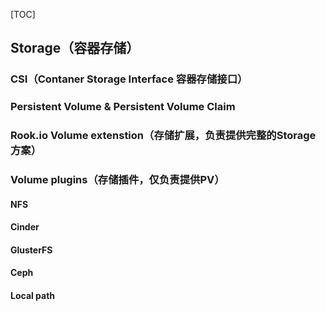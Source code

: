 [TOC]

## Storage（容器存储）

### CSI（Contaner Storage Interface 容器存储接口）

### Persistent Volume & Persistent Volume Claim

### Rook.io Volume extenstion（存储扩展，负责提供完整的Storage方案）

### Volume plugins（存储插件，仅负责提供PV）

#### NFS

#### Cinder

#### GlusterFS

#### Ceph

#### Local path

